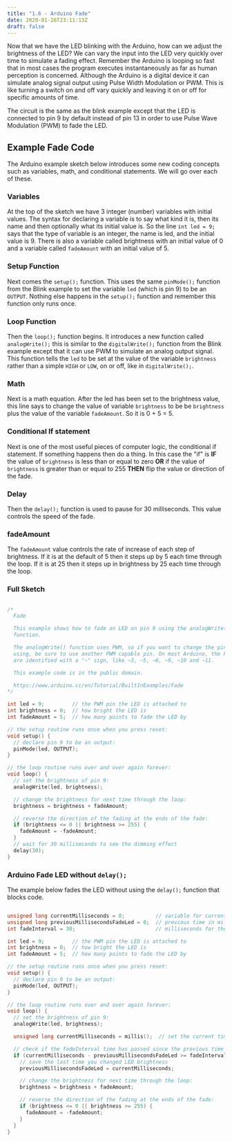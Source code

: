 ```yaml
---
title: "1.6 - Arduino Fade"
date: 2020-01-26T23:11:13Z
draft: false
---
```


Now that we have the LED blinking with the Arduino, how can we adjust the brightness of the LED? We can vary the input into the LED very quickly over time to simulate a fading effect. Remember the Arduino is looping so fast that in most cases the program executes instantaneously as far as human perception is concerned. Although the Arduino is a digital device it can simulate analog signal output using Pulse Width Modulation or PWM. This is like turning a switch on and off vary quickly and leaving it on or off for specific amounts of time.

The circuit is the same as the blink example except that the LED is connected to pin 9 by default instead of pin 13 in order to use Pulse Wave Modulation (PWM) to fade the LED.

## Example Fade Code

The Arduino example sketch below introduces some new coding concepts such as variables, math, and conditional statements. We will go over each of these.

### Variables

At the top of the sketch we have 3 integer (number) variables with initial values. The syntax for declaring a variable is to say what kind it is, then its name and then optionally what its initial value is. So the line `int led = 9;` says that the type of variable is an integer, the name is led, and the initial value is 9. There is also a variable called brightness with an initial value of 0 and a variable called `fadeAmount` with an initial value of 5.

### Setup Function

Next comes the `setup();` function. This uses the same `pinMode();` function from the Blink example to set the variable `led` (which is pin 9) to be an `OUTPUT`. Nothing else happens in the `setup();` function and remember this function only runs once.

### Loop Function

Then the `loop();` function begins. It introduces a new function called `analogWrite();` this is similar to the `digitalWrite();` function from the Blink example except that it can use PWM to simulate an analog output signal. This function tells the `led` to be set at the value of the variable `brightness` rather than a simple `HIGH` or `LOW`, on or off, like in `digitalWrite();`.

### Math

Next is a math equation. After the led has been set to the brightness value, this line says to change the value of variable `brightness` to be be `brightness` plus the value of the variable `fadeAmount`. So it is 0 + 5 = 5.

### Conditional If statement

Next is one of the most useful pieces of computer logic, the conditional if statement. If something happens then do a thing. In this case the "if" is **IF** the value of `brightness` is less than or equal to zero **OR** if the value of `brightness` is greater than or equal to 255 **THEN** flip the value or direction of the fade.

### Delay

Then the `delay();` function is used to pause for 30 milliseconds. This value controls the speed of the fade.

### fadeAmount

The `fadeAmount` value controls the rate of increase of each step of brightness. If it is at the default of 5 then it steps up by 5 each time through the loop. If it is at 25 then it steps up in brightness by 25 each time through the loop.

### Full Sketch

```C

/*
  Fade

  This example shows how to fade an LED on pin 9 using the analogWrite()
  function.

  The analogWrite() function uses PWM, so if you want to change the pin you're
  using, be sure to use another PWM capable pin. On most Arduino, the PWM pins
  are identified with a "~" sign, like ~3, ~5, ~6, ~9, ~10 and ~11.

  This example code is in the public domain.

  https://www.arduino.cc/en/Tutorial/BuiltInExamples/Fade
*/

int led = 9;         // the PWM pin the LED is attached to
int brightness = 0;  // how bright the LED is
int fadeAmount = 5;  // how many points to fade the LED by

// the setup routine runs once when you press reset:
void setup() {
  // declare pin 9 to be an output:
  pinMode(led, OUTPUT);
}

// the loop routine runs over and over again forever:
void loop() {
  // set the brightness of pin 9:
  analogWrite(led, brightness);

  // change the brightness for next time through the loop:
  brightness = brightness + fadeAmount;

  // reverse the direction of the fading at the ends of the fade:
  if (brightness <= 0 || brightness >= 255) {
    fadeAmount = -fadeAmount;
  }
  // wait for 30 milliseconds to see the dimming effect
  delay(30);
}

```

### Arduino Fade LED without `delay();`

The example below fades the LED without using the `delay();` function that blocks code.

```C

unsigned long currentMilliseconds = 0;          // variable for current time in milliseconds
unsigned long previousMillisecondsFadeLed = 0;  // previous time in milliseconds
int fadeInterval = 30;                          // milliseconds for the LED fade

int led = 9;         // the PWM pin the LED is attached to
int brightness = 0;  // how bright the LED is
int fadeAmount = 5;  // how many points to fade the LED by

// the setup routine runs once when you press reset:
void setup() {
  // declare pin 9 to be an output:
  pinMode(led, OUTPUT);
}

// the loop routine runs over and over again forever:
void loop() {
  // set the brightness of pin 9:
  analogWrite(led, brightness);

  unsigned long currentMilliseconds = millis();  // set the current time to the current milliseconds

  // check if the fadeInterval time has passed since the previous time
  if (currentMilliseconds - previousMillisecondsFadeLed >= fadeInterval) {
    // save the last time you changed LED brightness
    previousMillisecondsFadeLed = currentMilliseconds;

    // change the brightness for next time through the loop:
    brightness = brightness + fadeAmount;

    // reverse the direction of the fading at the ends of the fade:
    if (brightness <= 0 || brightness >= 255) {
      fadeAmount = -fadeAmount;
    }
  }
}

```
